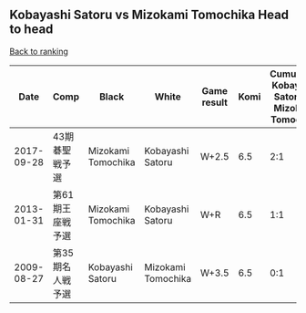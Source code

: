 ## Kobayashi Satoru vs Mizokami Tomochika Head to head

[Back to ranking](../../index.md)




| **Date** | **Comp** | **Black** | **White** | **Game result** | **Komi** | **Cumulative Kobayashi Satoru vs Mizokami Tomochika** | **Kobayashi Satoru streak** | **Mizokami Tomochika streak** | 
| --- | --- | --- | --- | --- | --- | --- | --- | --- |
| 2017-09-28 | 43期碁聖戦予選 | Mizokami Tomochika | Kobayashi Satoru | W+2.5 | 6.5 | 2:1 | 2 | 0 | 
| 2013-01-31 | 第61期王座戦予選 | Mizokami Tomochika | Kobayashi Satoru | W+R | 6.5 | 1:1 | 1 | 0 | 
| 2009-08-27 | 第35期名人戦予選 | Kobayashi Satoru | Mizokami Tomochika | W+3.5 | 6.5 | 0:1 | 0 | 1 |




